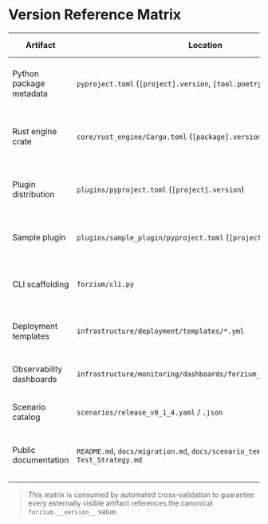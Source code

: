 # Version Reference Matrix

| Artifact | Location | Version Expression | Purpose |
| --- | --- | --- | --- |
| Python package metadata | `pyproject.toml` (`[project].version`, `[tool.poetry].version`) | `0.1.4` | Controls Python distribution and Poetry lockstep. |
| Rust engine crate | `core/rust_engine/Cargo.toml` (`[package].version`) | `0.1.4` | Aligns PyO3 extension crate version with Python bindings. |
| Plugin distribution | `plugins/pyproject.toml` (`[project].version`) | `0.1.4` | Ensures plugin registry publishes matching artifacts. |
| Sample plugin | `plugins/sample_plugin/pyproject.toml` (`[project].version`) | `0.1.4` | Demonstrates plugin template version pin. |
| CLI scaffolding | `forzium/cli.py` | `forzium==0.1.4` / `forzium-engine==0.1.4` and generated `pyproject` snippet | Seeds new projects with the release version. |
| Deployment templates | `infrastructure/deployment/templates/*.yml` | Docker/Helm image tags `0.1.4` | Keeps runtime images aligned with release tag. |
| Observability dashboards | `infrastructure/monitoring/dashboards/forzium_observability.json` | `"forzium_release": "0.1.4"` | Labels metrics exports with release metadata. |
| Scenario catalog | `scenarios/release_v0_1_4.yaml` / `.json` | `v0.1.4` | Couples load templates to release. |
| Public documentation | `README.md`, `docs/migration.md`, `docs/scenario_templates.md`, `Test_Strategy.md` | `v0.1.4` | Communicates current release to developers and QA. |

> This matrix is consumed by automated cross-validation to guarantee every externally visible artifact references the canonical `forzium.__version__` value.